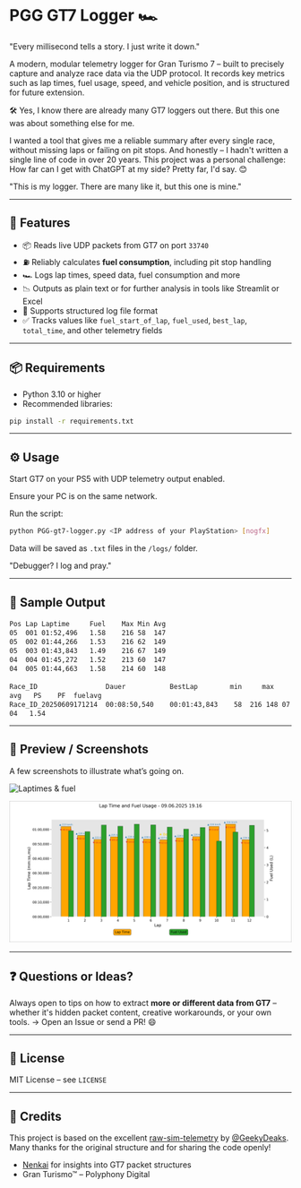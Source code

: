 # PGG GT7 Logger 🏎️
"Every millisecond tells a story. I just write it down."

A modern, modular telemetry logger for Gran Turismo 7 – built to precisely capture and analyze race data via the UDP protocol. It records key metrics such as lap times, fuel usage, speed, and vehicle position, and is structured for future extension.

🛠️ Yes, I know there are already many GT7 loggers out there.
But this one was about something else for me.

I wanted a tool that gives me a reliable summary after every single race, without missing laps or failing on pit stops. And honestly – I hadn't written a single line of code in over 20 years. This project was a personal challenge: How far can I get with ChatGPT at my side?
Pretty far, I'd say. 😊

"This is my logger. There are many like it, but this one is mine."

---

## 🚀 Features

* 📦 Reads live UDP packets from GT7 on port `33740`
* ⛽ Reliably calculates **fuel consumption**, including pit stop handling
* 🏎️ Logs lap times, speed data, fuel consumption and more
* 📉 Outputs as plain text or for further analysis in tools like Streamlit or Excel
* 📂 Supports structured log file format
* ✅ Tracks values like `fuel_start_of_lap`, `fuel_used`, `best_lap`, `total_time`, and other telemetry fields

---

## 📦 Requirements

* Python 3.10 or higher
* Recommended libraries:

```bash
pip install -r requirements.txt
```

---

## ⚙️ Usage

Start GT7 on your PS5 with UDP telemetry output enabled.

Ensure your PC is on the same network.

Run the script:

```bash
python PGG-gt7-logger.py <IP address of your PlayStation> [nogfx]
```

Data will be saved as `.txt` files in the `/logs/` folder.

"Debugger? I log and pray."

---

## 🧪 Sample Output

```
Pos	Lap	Laptime		Fuel	Max	Min	Avg
05	001	01:52,496	1.58	216	58	147
05	002	01:44,266	1.53	216	62	149
05	003	01:43,843	1.49	216	67	149
04	004	01:45,272	1.52	213	60	147
04	005	01:44,663	1.58	214	60	148
 
Race_ID                 Dauer           BestLap        min     max        avg   PS    PF  fuelavg
Race_ID_20250609171214  00:08:50,540	00:01:43,843 	58 	216	148	07	04   1.54

```

---

## 📸 Preview / Screenshots

A few screenshots to illustrate what’s going on.

![Laptimes & fuel](https://i.imgur.com/oXZ4QUi.png)

![laptime / Fuel](https://github.com/DeusDexa/Dexa-GT7-Logger/blob/main/images/Summary_lap_fuel_01-12.png) 

---

## ❓ Questions or Ideas?

Always open to tips on how to extract **more or different data from GT7** – whether it's hidden packet content, creative workarounds, or your own tools.
→ Open an Issue or send a PR! 😄

---

## 📄 License

MIT License – see `LICENSE`

---

## 🙏 Credits

This project is based on the excellent [raw-sim-telemetry](https://github.com/GeekyDeaks/raw-sim-telemetry) by [@GeekyDeaks](https://github.com/GeekyDeaks).  
Many thanks for the original structure and for sharing the code openly!


* [Nenkai](https://github.com/Nenkai) for insights into GT7 packet structures
* Gran Turismo™ – Polyphony Digital

